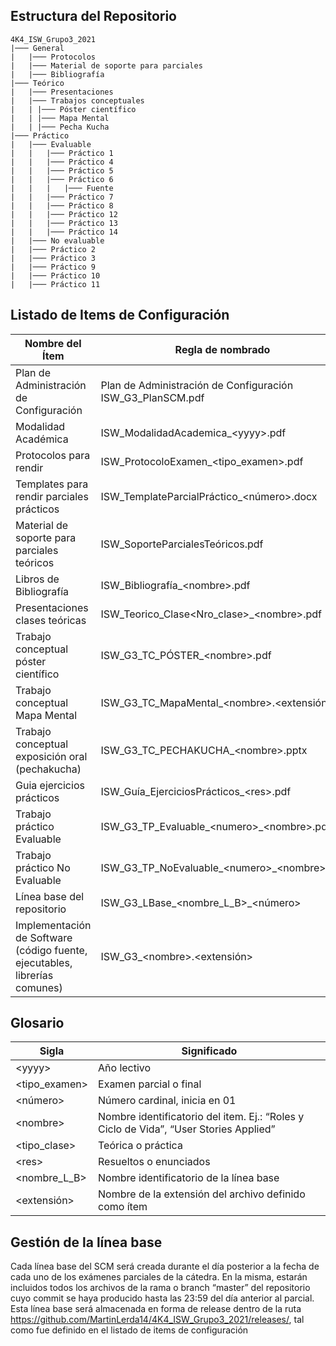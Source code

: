 ## Estructura del Repositorio

```
4K4_ISW_Grupo3_2021
|─── General
|	|─── Protocolos
|	|─── Material de soporte para parciales
|	|─── Bibliografía
|─── Teórico
|	|─── Presentaciones
|	|─── Trabajos conceptuales
|	| |─── Póster científico
|	| |─── Mapa Mental
|	| |─── Pecha Kucha
|─── Práctico
|	|─── Evaluable
|	|	|─── Práctico 1
|	|	|─── Práctico 4
|	|	|─── Práctico 5
|	|	|─── Práctico 6
|	|	|	|─── Fuente
|	|	|─── Práctico 7
|	|	|─── Práctico 8
|	|	|─── Práctico 12
|	|	|─── Práctico 13
|	|	|─── Práctico 14
|	|─── No evaluable
|	|─── Práctico 2
|	|─── Práctico 3
|	|─── Práctico 9
|	|─── Práctico 10
|	|─── Práctico 11
```
## Listado de Items de Configuración

| Nombre del Ítem | Regla de nombrado | Ubicación física | 
| --- | --- | --- |
Plan de Administración de Configuración | Plan de Administración de Configuración	ISW_G3_PlanSCM.pdf	| ./ISW_G3_PlanSCM.pdf
Modalidad Académica | ISW_ModalidadAcademica_\<yyyy>.pdf | ./ISW_ModalidadAcademica_2021.pdf
Protocolos para rendir | ISW_ProtocoloExamen_\<tipo_examen>.pdf | /General/Protocolos/
Templates	para	rendir parciales prácticos | ISW_TemplateParcialPráctico_\<número>.docx | /General/Material de soporte para parciales/
Material de soporte para parciales teóricos | ISW_SoporteParcialesTeóricos.pdf | /General/Material de soporte para parciales/
Libros de Bibliografía | ISW_Bibliografía_\<nombre>.pdf | /General/Bibliografia/
Presentaciones clases teóricas | ISW_Teorico_Clase\<Nro_clase>_\<nombre>.pdf | /Teorico/Presentaciones/
Trabajo conceptual póster científico | ISW_G3_TC_PÓSTER_\<nombre>.pdf | /Teorico/Trabajos Conceptuales/Poster Cientifico/
Trabajo conceptual Mapa Mental | ISW_G3_TC_MapaMental_\<nombre>.\<extensión> | /Teorico/Trabajos Conceptuales/Mapa Mental/
Trabajo	conceptual exposición	oral (pechakucha) | ISW_G3_TC_PECHAKUCHA_\<nombre>.pptx | /Teorico/Trabajos Conceptuales/Pecha Kucha/
Guia ejercicios prácticos | ISW_Guía_EjerciciosPrácticos_\<res>.pdf | /Practico
Trabajo práctico Evaluable | ISW_G3_TP_Evaluable_\<numero>_\<nombre>.pdf | /Practico/Evaluable/
Trabajo práctico No Evaluable | ISW_G3_TP_NoEvaluable_\<numero>_\<nombre>.pdf | /Practico/No Evaluable/
Línea base del repositorio | ISW_G3_LBase_\<nombre_L_B>_\<número> | 4K4_ISW_Grupo3_2021/releases
Implementación de Software (código	fuente, ejecutables, librerías comunes) | ISW_G3_\<nombre>.\<extensión> | /Practico/Evaluable/Practico 6/Fuente
 
 ## Glosario

| Sigla | Significado | 
| --- | --- |
\<yyyy> | Año lectivo |
\<tipo_examen> | Examen parcial o final |
\<número> | Número cardinal, inicia en 01
\<nombre> | Nombre identificatorio del item. Ej.: “Roles y Ciclo de Vida”, “User Stories Applied”
\<tipo_clase> | Teórica o práctica
\<res> | Resueltos o enunciados
\<nombre_L_B> |	Nombre identificatorio de la línea base
\<extensión> |	Nombre de la extensión del archivo definido como ítem

## Gestión de la línea base
Cada línea base del SCM será creada durante el día posterior a la fecha de cada uno de los exámenes parciales de la cátedra. En la misma, estarán incluidos todos los archivos de la rama o branch “master” del repositorio cuyo commit se haya producido hasta las 23:59 del día anterior al parcial.
Esta línea base será almacenada en forma de release dentro de la ruta https://github.com/MartinLerda14/4K4_ISW_Grupo3_2021/releases/, tal como fue definido en el listado de items de configuración

